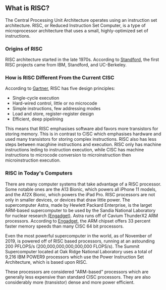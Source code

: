 ## What is RISC?
The Central Processing Unit Architecture operates using an instruction set architecture. RISC, or Reduced Instruction Set Computer, is a type of microprocessor architecture that uses a small, highly-optimized set of instructions. 

### Origins of RISC
RISC architecture started in the late 1970s. According to [Standford](https://cs.stanford.edu/people/eroberts/courses/soco/projects/risc/whatis/index.html), the first RISC projects came from IBM, Standford, and UC-Berkeley.



### How is RISC Different From the Current CISC
According to [Gartner](https://www.gartner.com/en/information-technology/glossary/risc-reduced-instruction-set-computer), RISC has five design principles:
<ul>
  <li>Single-cycle execution</li>
  <li>Hard-wired control, little or no microcode</li>
  <li>Simple instructions, few addressing modes</li>
  <li>Load and store, register-register design</li>
  <li>Efficient, deep pipelining</li>
</ul>

This means that RISC emphasises software abd favors more transistors for storing memory. This is in contrast to CISC which emphasises hardware and used many transistors for storing complex instructions. RISC also has less steps between macghine instructions and execution. RISC only has machine instructions leding to instruction execution, while CISC has machine instructions to microcode conversion to microinstruction then microinstruction execution. 

### RISC in Today's Computers
There are many computer systems that take advantage of a RISC processor. Some notable ones are the A13 Bionic, which powers all iPhone 11 models, and the A12X Bionic, which powers the iPad Pro. RISC processors are not only in smaller devices, or devices that draw little power. The supercomputer Astra, made by Hewlett Packard Enterprise, is the larget ARM-based supercomputer to be used by the Sandia National Laboratory for nuclear research [(Engadget)](https://www.engadget.com/2018/06/18/astra-arm-supercomputer/). Astra runs off of Cavium ThunderX2 ARM processors. According to [Engadget](https://www.engadget.com/2018/06/18/astra-arm-supercomputer/), the ARM chipset offers 33 percent faster memory speeds than many CISC 64 bit processors.

Even the most powerful supercomputer in the world, as of November of 2019, is powered off of RISC based processors, running at an astounding 200 PFLOPS/s (200,000,000,000,000,000 FLOPS/s). The Summit Supercomputer located at Oak Ridge National Laboratory uses a total of 9,216 IBM POWER9 processors which use the Power Instruction Set Architecture, which is based upon RISC.

These processors are considered "ARM-based" processors which are generally less expensive than standard CISC processors. They are also considerably more (transistor) dense and more power efficient. 
